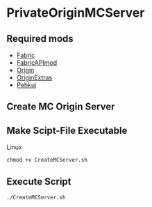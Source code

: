 # PrivateOriginMCServer

## Required mods

- [Fabric](https://fabricmc.net/)
- [FabricAPImod](https://www.curseforge.com/minecraft/mc-mods/fabric-api)
- [Origin](https://www.curseforge.com/minecraft/mc-mods/origins)
- [OriginExtras](https://www.curseforge.com/minecraft/mc-mods/extra-origins/files)
- [Pehkui](https://www.curseforge.com/minecraft/mc-mods/pehkui)


## Create MC Origin Server

## Make Scipt-File Executable

Linux

```
chmod +x CreateMCServer.sh
```
## Execute Script
```
./CreateMCServer.sh
```
